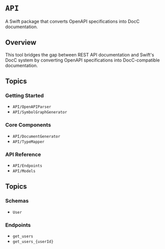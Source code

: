 # ``API``

A Swift package that converts OpenAPI specifications into DocC documentation.

## Overview

This tool bridges the gap between REST API documentation and Swift's DocC system by converting OpenAPI specifications into DocC-compatible documentation.

## Topics

### Getting Started
- ``API/OpenAPIParser``
- ``API/SymbolGraphGenerator``

### Core Components
- ``API/DocumentGenerator``
- ``API/TypeMapper``

### API Reference
- ``API/Endpoints``
- ``API/Models``

## Topics

### Schemas

- ``User``

### Endpoints

- ``get_users``
- ``get_users_{userId}`` 
